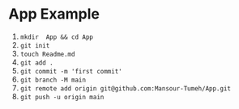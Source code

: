 # App Example
1. `mkdir  App && cd App`
2. `git init`
3. `touch Readme.md`
4. `git add .`
5. `git commit -m 'first commit'`
6. `git branch -M main`
7. `git remote add origin git@github.com:Mansour-Tumeh/App.git`
8. `git push -u origin main`